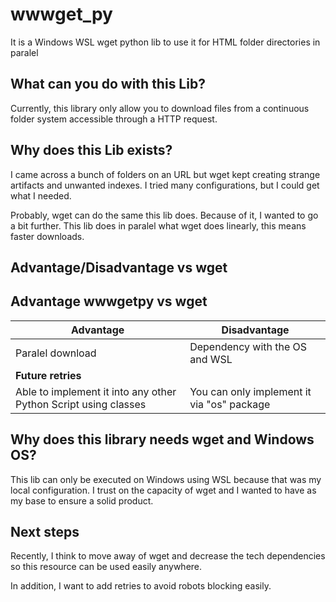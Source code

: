 # wwwget_py
It is a Windows WSL wget python lib to use it for HTML folder directories in paralel

## What can you do with this Lib?
Currently, this library only allow you to download files from a continuous folder system accessible through a HTTP request.

## Why does this Lib exists?
I came across a bunch of folders on an URL but wget kept creating strange artifacts and unwanted indexes. I tried many configurations, but I could get what I needed.

Probably, wget can do the same this lib does. Because of it, I wanted to go a bit further. This lib does in paralel what wget does linearly, this means faster downloads.

## Advantage/Disadvantage vs wget
## Advantage wwwgetpy vs wget

| Advantage      | Disadvantage |
| ----------- | ----------- |
| Paralel download | Dependency with the OS and WSL |
| __Future retries__ |  |
| Able to implement it into any other Python Script using classes | You can only implement it via "os" package |

## Why does this library needs wget and Windows OS?
This lib can only be executed on Windows using WSL because that was my local configuration. I trust on the capacity of wget and I wanted to have as my base to ensure a solid product.

## Next steps
Recently, I think to move away of wget and decrease the tech dependencies so this resource can be used easily anywhere.

In addition, I want to add retries to avoid robots blocking easily.
